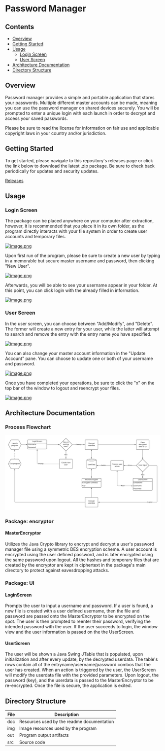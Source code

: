 # Password Manager
## Contents
- [Overview](https://github.com/DuaLee/password-manager#overview)
- [Getting Started](https://github.com/DuaLee/password-manager#getting-started)
- [Usage](https://github.com/DuaLee/password-manager#usage)
  - [Login Screen](https://github.com/DuaLee/password-manager#login-screen)
  - [User Screen](https://github.com/DuaLee/password-manager#user-screen)
- [Architecture Documentation](https://github.com/DuaLee/password-manager#architecture-documentation)
- [Directory Structure](https://github.com/DuaLee/password-manager#directory-structure)

## Overview
Password manager provides a simple and portable application that stores your passwords. Multiple different master accounts can be made, meaning you can use the password manager on shared devices securely. You will be prompted to enter a unique login with each launch in order to decrypt and access your saved passwords.

Please be sure to read the license for information on fair use and applicable copyright laws in your country and/or jurisdiction.



## Getting Started
To get started, please navigate to this repository's releases page or click the link below to download the latest .zip package. Be sure to check back periodically for updates and security updates.

[Releases](https://github.com/DuaLee/password-manager/releases)

## Usage
### Login Screen
The package can be placed anywhere on your computer after extraction, however, it is recommended that you place it in its own folder, as the program directly interacts with your file system in order to create user accounts and temporary files.

[![image.png](https://i.postimg.cc/7LLsFxGY/image.png)](https://postimg.cc/CRWsDpsW)

Upon first run of the program, please be sure to create a new user by typing in a memorable but secure master username and password, then clicking "New User".

[![image.png](https://i.postimg.cc/ZqVkN730/image.png)](https://postimg.cc/Z9BDtLwh)

Afterwards, you will be able to see your username appear in your folder. At this point, you can click login with the already filled in information.

[![image.png](https://i.postimg.cc/jj9pvWgr/image.png)](https://postimg.cc/hJLZtGRC)

### User Screen
In the user screen, you can choose between "Add/Modify", and "Delete". The former will create a new entry for your user, while the latter will attempt to search and remove the entry with the entry name you have specified.

[![image.png](https://i.postimg.cc/85z7d00Y/image.png)](https://postimg.cc/zL4D805w)

You can also change your master account information in the "Update Account" pane. You can choose to update one or both of your username and password.

[![image.png](https://i.postimg.cc/7L6HP9kG/image.png)](https://postimg.cc/PCgs2mNT)

Once you have completed your operations, be sure to click the "x" on the top bar of the window to logout and reencrypt your files.

[![image.png](https://i.postimg.cc/5y31P4Qq/image.png)](https://postimg.cc/BPXdbGgX)

## Architecture Documentation
### Process Flowchart
![image.png](https://github.com/DuaLee/password-manager/blob/main/doc/Password%20Manager.png)

### Package: encryptor
#### MasterEncryptor
Utilizes the Java Crypto library to encrypt and decrypt a user's password manager file using a symmetric DES encryption scheme. A user account is encrypted using the user defined password, and is later encrypted using the same password upon logout. All the hashes and temporary files that are created by the encryptor are kept in ciphertext in the package's main directory to protect against eavesdropping attacks.

### Package: UI
#### LoginScreen
Prompts the user to input a username and password. If a user is found, a new file is created with a user defined username, then the file and password are passed onto the MasterEncryptor to be encrypted on the spot. The user is then prompted to reenter their password, verifying the intended password with the user. If the user succeeds to login, the window view and the user information is passed on the the UserScreen.

#### UserScreen
The user will be shown a Java Swing JTable that is populated, upon initialization and after every update, by the decrypted userdata. The table's rows contain all of the entryname/username/password combos that the user has created. When an action is triggered by the user, the UserScreen will modify the userdata file with the provided parameters. Upon logout, the password (key), and the userdata is passed to the MasterEncryptor to be re-encrypted. Once the file is secure, the application is exited.

## Directory Structure
| File | Description |
| --- | --- |
| doc | Resources used by the readme documentation |
| img | Image resources used by the program |
| out | Program output artifacts |
| src | Source code |
